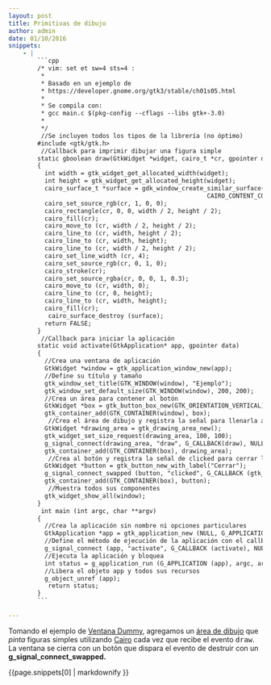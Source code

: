 ```yaml
---
layout: post
title: Primitivas de dibujo
author: admin
date: 01/10/2016
snippets: 
    - |
        ```cpp
        /* vim: set et sw=4 sts=4 :
         *
         * Basado en un ejemplo de
         * https://developer.gnome.org/gtk3/stable/ch01s05.html
         *
         * Se compila con:
         * gcc main.c $(pkg-config --cflags --libs gtk+-3.0)
         *
         */
         //Se incluyen todos los tipos de la librería (no óptimo)
        #include <gtk/gtk.h>
         //Callback para imprimir dibujar una figura simple
        static gboolean draw(GtkWidget *widget, cairo_t *cr, gpointer data)
        {
          int width = gtk_widget_get_allocated_width(widget);
          int height = gtk_widget_get_allocated_height(widget);
          cairo_surface_t *surface = gdk_window_create_similar_surface(gtk_widget_get_window(widget),
                                                       CAIRO_CONTENT_COLOR, width, height);
          cairo_set_source_rgb(cr, 1, 0, 0);
          cairo_rectangle(cr, 0, 0, width / 2, height / 2);
          cairo_fill(cr);
          cairo_move_to (cr, width / 2, height / 2);
          cairo_line_to (cr, width, height / 2);
          cairo_line_to (cr, width, height);
          cairo_line_to (cr, width / 2, height / 2);
          cairo_set_line_width (cr, 4);
          cairo_set_source_rgb(cr, 0, 1, 0);
          cairo_stroke(cr);
          cairo_set_source_rgba(cr, 0, 0, 1, 0.3);
          cairo_move_to (cr, width, 0);
          cairo_line_to (cr, 0, height);
          cairo_line_to (cr, width, height);
          cairo_fill(cr);
           cairo_surface_destroy (surface);
          return FALSE;
        }
         //Callback para iniciar la aplicación
        static void activate(GtkApplication* app, gpointer data)
        {
          //Crea una ventana de aplicación
          GtkWidget *window = gtk_application_window_new(app);
          //Define su título y tamaño
          gtk_window_set_title(GTK_WINDOW(window), "Ejemplo");
          gtk_window_set_default_size(GTK_WINDOW(window), 200, 200);
          //Crea un área para contener al botón
          GtkWidget *box = gtk_button_box_new(GTK_ORIENTATION_VERTICAL);
          gtk_container_add(GTK_CONTAINER(window), box);
           //Crea el área de dibujo y registra la señal para llenarla al exponerse
          GtkWidget *drawing_area = gtk_drawing_area_new();
          gtk_widget_set_size_request(drawing_area, 100, 100);
          g_signal_connect(drawing_area, "draw", G_CALLBACK(draw), NULL);
          gtk_container_add(GTK_CONTAINER(box), drawing_area);
           //Crea al botón y registra la señal de clicked para cerrar la aplicación
          GtkWidget *button = gtk_button_new_with_label("Cerrar");
          g_signal_connect_swapped (button, "clicked", G_CALLBACK (gtk_widget_destroy), window);
          gtk_container_add(GTK_CONTAINER(box), button);
           //Muestra todos sus componentes
          gtk_widget_show_all(window);
        }
         int main (int argc, char **argv)
        {
          //Crea la aplicación sin nombre ni opciones particulares
          GtkApplication *app = gtk_application_new (NULL, G_APPLICATION_FLAGS_NONE);
          //Define el método de ejecución de la aplicación con el callback
          g_signal_connect (app, "activate", G_CALLBACK (activate), NULL);
          //Ejecuta la aplicación y bloquea
          int status = g_application_run (G_APPLICATION (app), argc, argv);
          //Libera el objeto app y todos sus recursos
          g_object_unref (app);
           return status;
        }
        ```

---
```

<div class="entry-content">
						<p>Tomando el ejemplo de <a title="Ventana dummy" href="/2010/08/21/Ventana-dummy.html">Ventana Dummy</a>, agregamos un <a href="https://developer.gnome.org/gtk3/stable/GtkDrawingArea.html">área de dibujo</a> que <em>pinta</em> figuras simples utilizando <a href="https://www.cairographics.org/">Cairo</a> cada vez que recibe el evento <tt>draw</tt>. La ventana se cierra con un botón que dispara el evento de destruir con un <strong>g_signal_connect_swapped.</strong></p>
<div><div>{{page.snippets[0] | markdownify }}</div></div>
											</div>

